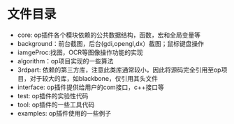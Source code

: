 # 文件目录
* core: op插件各个模块依赖的公共数据结构，函数，宏和全局变量等
* background：前台截图，后台(gdi,opengl,dx）截图；鼠标键盘操作
* iamgeProc:找图，OCR等图像操作功能的实现
* algorithm：op项目实现的一些算法
* 3rdpart: 依赖的第三方库，注意此类库通常较小，因此将源码完全引用至op项目，对于较大的库，如blackbone，仅引用其头文件
* interface: op插件提供给用户的com接口，c++接口等
* test: op插件的实验性代码
* tool: op插件的一些工具代码
* examples: op插件使用的一些例子